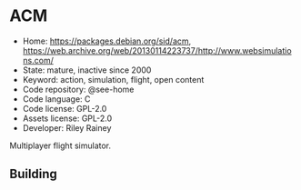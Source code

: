 # ACM

- Home: https://packages.debian.org/sid/acm, https://web.archive.org/web/20130114223737/http://www.websimulations.com/
- State: mature, inactive since 2000
- Keyword: action, simulation, flight, open content
- Code repository: @see-home
- Code language: C
- Code license: GPL-2.0
- Assets license: GPL-2.0
- Developer: Riley Rainey

Multiplayer flight simulator.

## Building
